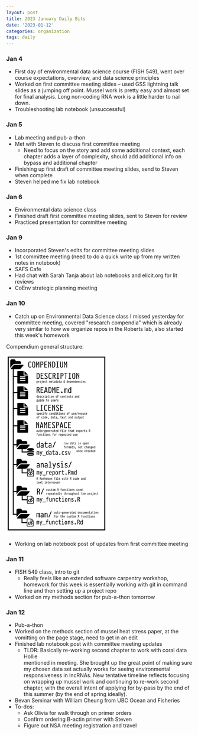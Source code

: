 ```yaml
---
layout: post
title: 2023 January Daily Bits
date: '2023-01-12'
categories: organization
tags: daily
---
```


### Jan 4
* First day of environmental data science course (FISH 549), went over course expectations, overview, and data science principles
* Worked on first committee meeting slides – used GSS lightning talk slides as a jumping off point. Mussel work is pretty easy and almost set for final analysis. Long non-coding RNA work is a little harder to nail down.
* Troubleshooting lab notebook (unsuccessful)

### Jan 5
* Lab meeting and pub-a-thon
* Met with Steven to discuss first committee meeting
  * Need to focus on the story and add some additional context, each chapter adds a      layer of complexity, should add additional info on bypass and additional chapter
* Finishing up first draft of committee meeting slides, send to Steven when complete
* Steven helped me fix lab notebook

### Jan 6
* Environmental data science class
* Finished draft first committee meeting slides, sent to Steven for review
* Practiced presentation for committee meeting

### Jan 9
* Incorporated Steven's edits for committee meeting slides
* 1st committee meeting (need to do a quick write up from my written notes in notebook)
* SAFS Cafe
* Had chat with Sarah Tanja about lab notebooks and elicit.org for lit reviews
* CoEnv strategic planning meeting

### Jan 10
* Catch up on Environmental Data Science class I missed yesterday for committee meeting, covered "research compendia" which is already very similar to how we organize repos in the Roberts lab, also started this week's homework

Compendium general structure:

![image](https://github.com/zbengt/zbengt.github.io/blob/master/assets/img/FISH549/FISH549_MediumCompendia_Schematic.png?raw=true)

* Working on lab notebook post of updates from first committee meeting

### Jan 11
* FISH 549 class, intro to git
  * Really feels like an extended software carpentry workshop, homework for this
  week is essentially working with git in command line and then setting up a 
  project repo
* Worked on my methods section for pub-a-thon tomorrow

### Jan 12
* Pub-a-thon
* Worked on the methods section of mussel heat stress paper, at the vomitting on the   page stage, need to get in an edit
* Finished lab notebook post with committee meeting updates
  * TLDR: Basically re-working second chapter to work with coral data Hollie     
  mentioned in meeting. She brought up the great point of making sure my chosen 
  data set actually works for seeing environmental responsiveness in lncRNAs. New 
  tentative timeline reflects focusing on wrapping up mussel work and continuing to
  re-work second chapter, with the overall intent of applying for by-pass by the 
  end of this summer (by the end of spring ideally).
* Bevan Seminar with William Cheung from UBC Ocean and Fisheries
* To-dos:
  * Ask Olivia for walk through on primer orders
  * Confirm ordering B-actin primer with Steven
  * Figure out NSA meeting registration and travel




